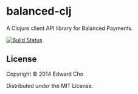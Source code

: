 # balanced-clj

A Clojure client API library for Balanced Payments.

[![Build Status](https://travis-ci.org/zerokarmaleft/balanced-clj.svg?branch=master)](https://travis-ci.org/zerokarmaleft/balanced-clj)

## License

Copyright © 2014 Edward Cho

Distributed under the MIT License.
